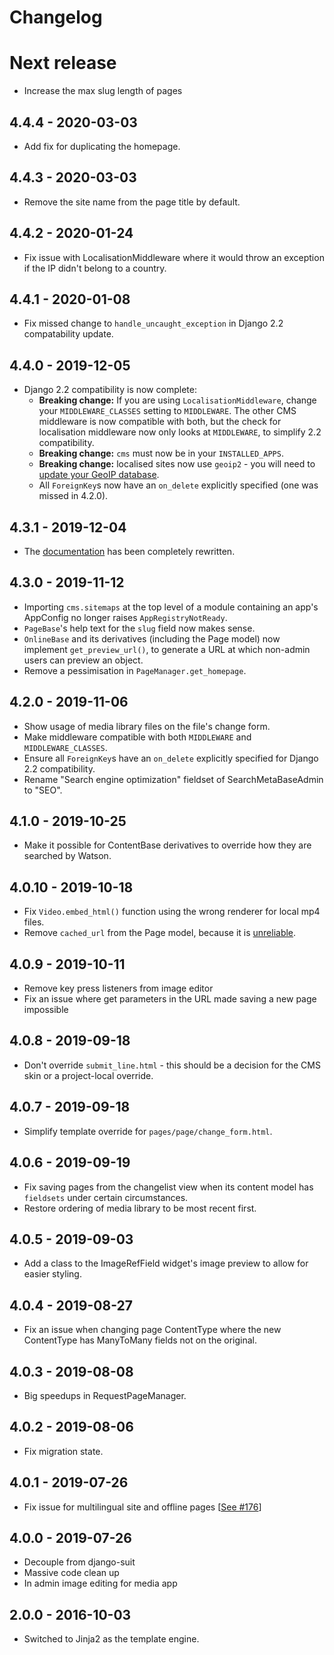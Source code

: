 # Changelog

# Next release
* Increase the max slug length of pages

## 4.4.4 - 2020-03-03
* Add fix for duplicating the homepage.

## 4.4.3 - 2020-03-03
* Remove the site name from the page title by default.

## 4.4.2 - 2020-01-24
* Fix issue with LocalisationMiddleware where it would throw an exception if the IP didn't belong to a country.

## 4.4.1 - 2020-01-08
* Fix missed change to `handle_uncaught_exception` in Django 2.2 compatability update.

## 4.4.0 - 2019-12-05
* Django 2.2 compatibility is now complete:
  * **Breaking change:** If you are using `LocalisationMiddleware`, change your `MIDDLEWARE_CLASSES` setting to `MIDDLEWARE`. The other CMS middleware is now compatible with both, but the check for localisation middleware now only looks at `MIDDLEWARE`, to simplify 2.2 compatibility.
  * **Breaking change:** `cms` must now be in your `INSTALLED_APPS`.
  * **Breaking change:** localised sites now use `geoip2` - you will need to [update your GeoIP database](https://dev.maxmind.com/geoip/geoip2/downloadable/).
  * All `ForeignKey`s now have an `on_delete` explicitly specified (one was missed in 4.2.0).

## 4.3.1 - 2019-12-04
* The [documentation](https://onespacemedia.github.io/cms/) has been completely rewritten.

## 4.3.0 - 2019-11-12
* Importing `cms.sitemaps` at the top level of a module containing an app's AppConfig no longer raises `AppRegistryNotReady`.
* `PageBase`'s help text for the `slug` field now makes sense.
* `OnlineBase` and its derivatives (including the Page model) now implement `get_preview_url()`, to generate a URL at which non-admin users can preview an object.
* Remove a pessimisation in `PageManager.get_homepage`.

## 4.2.0 - 2019-11-06
* Show usage of media library files on the file's change form.
* Make middleware compatible with both `MIDDLEWARE` and `MIDDLEWARE_CLASSES`.
* Ensure all `ForeignKey`s have an `on_delete` explicitly specified for Django 2.2 compatibility.
* Rename "Search engine optimization" fieldset of SearchMetaBaseAdmin to "SEO".

## 4.1.0 - 2019-10-25
* Make it possible for ContentBase derivatives to override how they are searched by Watson.

## 4.0.10 - 2019-10-18
* Fix `Video.embed_html()` function using the wrong renderer for local mp4 files.
* Remove `cached_url` from the Page model, because it is [unreliable](https://github.com/onespacemedia/cms/pull/181).

## 4.0.9 - 2019-10-11
* Remove key press listeners from image editor
* Fix an issue where get parameters in the URL made saving a new page impossible

## 4.0.8 - 2019-09-18
* Don't override `submit_line.html` - this should be a decision for the CMS skin or a project-local override.

## 4.0.7 - 2019-09-18
* Simplify template override for `pages/page/change_form.html`.

## 4.0.6 - 2019-09-19
* Fix saving pages from the changelist view when its content model has `fieldsets` under certain circumstances.
* Restore ordering of media library to be most recent first.

## 4.0.5 - 2019-09-03
* Add a class to the ImageRefField widget's image preview to allow for easier styling.

## 4.0.4 - 2019-08-27
* Fix an issue when changing page ContentType where the new ContentType has ManyToMany fields not on the original.

## 4.0.3 - 2019-08-08
* Big speedups in RequestPageManager.

## 4.0.2 - 2019-08-06
* Fix migration state.

## 4.0.1 - 2019-07-26
* Fix issue for multilingual site and offline pages [[See #176](https://github.com/onespacemedia/cms/pull/176/files)]

## 4.0.0 - 2019-07-26
* Decouple from django-suit
* Massive code clean up
* In admin image editing for media app

## 2.0.0 - 2016-10-03
* Switched to Jinja2 as the template engine.

